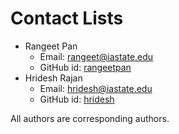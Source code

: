# Contact Lists
- Rangeet Pan
  - Email: rangeet@iastate.edu
  - GitHub id: [rangeetpan](https://github.com/rangeetpan)
- Hridesh Rajan
  - Email: hridesh@iastate.edu
  - GitHub id: [hridesh](https://github.com/hridesh)
  
All authors are corresponding authors.
